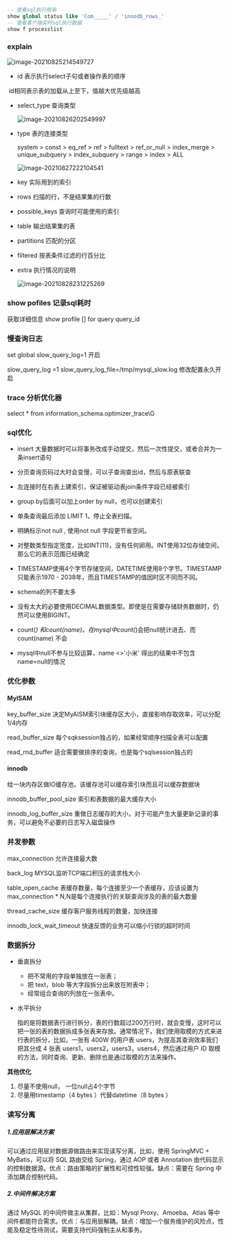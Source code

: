 ```sql
-- 查看sql执行频率
show global status like 'Com_____' / 'innodb_rows_'
-- 查看客户端实时sql执行数据
show f processlist
```

### explain

![image-20210825214549727](E:\学习笔记\typora\img\image-20210825214549727.png)

- id 表示执行select子句或者操作表的顺序

​	id相同表示表的加载从上至下，值越大优先级越高

- select_type  查询类型

  ![image-20210826202549997](E:\学习笔记\typora\img\image-20210826202549997.png)

- type 表的连接类型

  system > const > eq_ref > ref > fulltext > ref_or_null > index_merge > unique_subquery > index_subquery > range > index > ALL

  ![image-20210827222104541](E:\学习笔记\typora\img\image-20210827222104541.png)

- key 实际用到的索引

- rows 扫描的行，不是结果集的行数

- possible_keys   查询时可能使用的索引

- table   输出结果集的表

- partitions   匹配的分区

- filtered  按表条件过滤的行百分比

- extra 执行情况的说明

  ![image-20210828231225269](E:\学习笔记\typora\img\image-20210828231225269.png)

### show  pofiles 记录sql耗时

获取详细信息 show profile [] for query query_id

### 慢查询日志

set global slow_query_log=1 开启

slow_query_log =1 slow_query_log_file=/tmp/mysql_slow.log 修改配置永久开启

### trace 分析优化器

select * from information_schema.optimizer_trace\G

### sql优化

- insert 大量数据时可以将事务改成手动提交，然后一次性提交，或者合并为一条insert语句

- 分页查询页码过大时会变慢，可以子查询查出id，然后与原表联查

- 左连接时在右表上建索引，保证被驱动表join条件字段已经被索引

- group by后面可以加上order by null，也可以创建索引
- 单条查询最后添加 LIMIT 1，停止全表扫描。
- 明确标示not null , 使用not null 字段更节省空间。
- 对整数类型指定宽度，比如INT(11)，没有任何卵用。INT使用32位存储空间，那么它的表示范围已经确定
- TIMESTAMP使用4个字节存储空间，DATETIME使用8个字节。TIMESTAMP只能表示1970 - 2038年，而且TIMESTAMP的值因时区不同而不同。
- schema的列不要太多
- 没有太大的必要使用DECIMAL数据类型。即使是在需要存储财务数据时，仍然可以使用BIGINT。
- count(*) 和count(name)。在mysql中count(*)会把null统计进去、而count(name) 不会
- mysql中null不参与比较运算，name <>'小米' 得出的结果中不包含 name=null的情况

### 优化参数

#### MyISAM

key_buffer_size 决定MyAISM索引块缓存区大小，直接影响存取效率，可以分配1/4内存

read_buffer_size 每个sqksession独占的，如果经常顺序扫描全表可以配置

read_rnd_buffer 适合需要做排序的查询，也是每个sqlsession独占的

#### innodb

给一块内存区做IO缓存池，该缓存池可以缓存索引块而且可以缓存数据块

innodb_buffer_pool_size 索引和表数据的最大缓存大小

innodb_log_buffer_size 重做日志缓存的大小，对于可能产生大量更新记录的事务，可以避免不必要的日志写入磁盘操作

### 并发参数

max_connection 允许连接最大数

back_log MYSQL监听TCP端口积压的请求栈大小

table_open_cache 表缓存数量，每个连接至少一个表缓存，应该设置为max_connection * N,N是每个连接执行的关联查询涉及的表的最大数量

thread_cache_size 缓存客户服务线程的数量，加快连接

innodb_lock_wait_timeout 快速反馈的业务可以缩小行锁的超时时间

### 数据拆分

- 垂直拆分

  - 把不常用的字段单独放在一张表；
  - 把 text，blob 等大字段拆分出来放在附表中；
  - 经常组合查询的列放在一张表中。

- 水平拆分

  指的是将数据表行进行拆分，表的行数超过200万行时，就会变慢，这时可以把一张的表的数据拆成多张表来存放。通常情况下，我们使用取模的方式来进行表的拆分，比如，一张有 400W 的用户表 users，为提高其查询效率我们把其分成 4 张表 users1，users2，users3，users4，然后通过用户 ID 取模的方法，同时查询、更新、删除也是通过取模的方法来操作。

**其他优化**

1. 尽量不使用null， 一位null占4个字节
2. 尽量用timestamp（4 bytes ）代替datetime（8 bytes ）

### 读写分离

##### **1.应用层解决方案**

可以通过应用层对数据源做路由来实现读写分离，比如，使用 SpringMVC + MyBatis，可以将 SQL 路由交给 Spring，通过 AOP 或者 Annotation 由代码显示的控制数据源。优点：路由策略的扩展性和可控性较强。缺点：需要在 Spring 中添加耦合控制代码。

##### **2.中间件解决方案**

通过 MySQL 的中间件做主从集群，比如：Mysql Proxy、Amoeba、Atlas 等中间件都能符合需求。优点：与应用层解耦。缺点：增加一个服务维护的风险点，性能及稳定性待测试，需要支持代码强制主从和事务。
